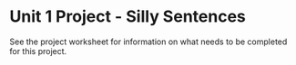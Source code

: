 # Unit 1 Project - Silly Sentences

See the project worksheet for information on what needs to be completed for this project.